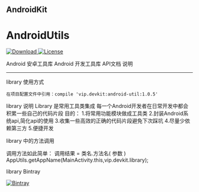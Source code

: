 ﻿## AndroidKit
# AndroidUtils
[ ![Download](https://api.bintray.com/packages/yingzi/maven/android-util/images/download.svg) ](https://bintray.com/yingzi/maven/android-util/_latestVersion)
[![License](https://img.shields.io/badge/license-Apache%202-green.svg)](https://www.apache.org/licenses/LICENSE-2.0)


Android 安卓工具库
Android 开发工具库 API文档 说明

------------

library 使用方式
```
在项目配置文件中引用：compile 'vip.devkit:android-util:1.0.5'

```



library 说明
  Library 是常用工具类集成
  每一个Android开发者在日常开发中都会积累一些自己的代码片段
  目的：
  1.将常用功能模块做成工具类
  2.封装Android系统api,简化api的使用
  3.收集一些高效的正确的代码片段避免下次踩坑
  4.尽量少依赖第三方
  5.便捷开发


  library 中的方法调用

  调用方法如此简单：
  调用结果 = 类名.方法名( 参数 )
  AppUtils.getAppName(MainActivity.this,vip.devkit.library);

  library Bintray
  <p><a href="https://bintray.com/yingzi/maven/android-util?source=watch" target="_blank"><img src="./library/bintray_badge_color.png" alt="Bintray"></a></p>
